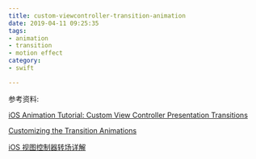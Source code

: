 ```yaml
---
title: custom-viewcontroller-transition-animation
date: 2019-04-11 09:25:35
tags:
- animation
- transition
- motion effect
category:
- swift

---
```


参考资料:

[iOS Animation Tutorial: Custom View Controller Presentation Transitions](https://www.raywenderlich.com/359-ios-animation-tutorial-custom-view-controller-presentation-transitions)

[Customizing the Transition Animations](https://developer.apple.com/library/archive/featuredarticles/ViewControllerPGforiPhoneOS/CustomizingtheTransitionAnimations.html#//apple_ref/doc/uid/TP40007457-CH16-SW1)

[iOS 视图控制器转场详解](https://blog.devtang.com/2016/03/13/iOS-transition-guide/)

